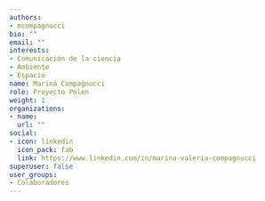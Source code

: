```yaml
---
authors:
- mcompagnucci
bio: ""
email: ""
interests:
- Comunicación de la ciencia
- Ambiente
- Espacio
name: Marina Compagnucci
role: Proyecto Polen
weight: 1
organizations:
- name: 
  url: ""
social:
- icon: linkedin
  icon_pack: fab
  link: https://www.linkedin.com/in/marina-valeria-compagnucci
superuser: false
user_groups:
- Colaboradores
---
```

